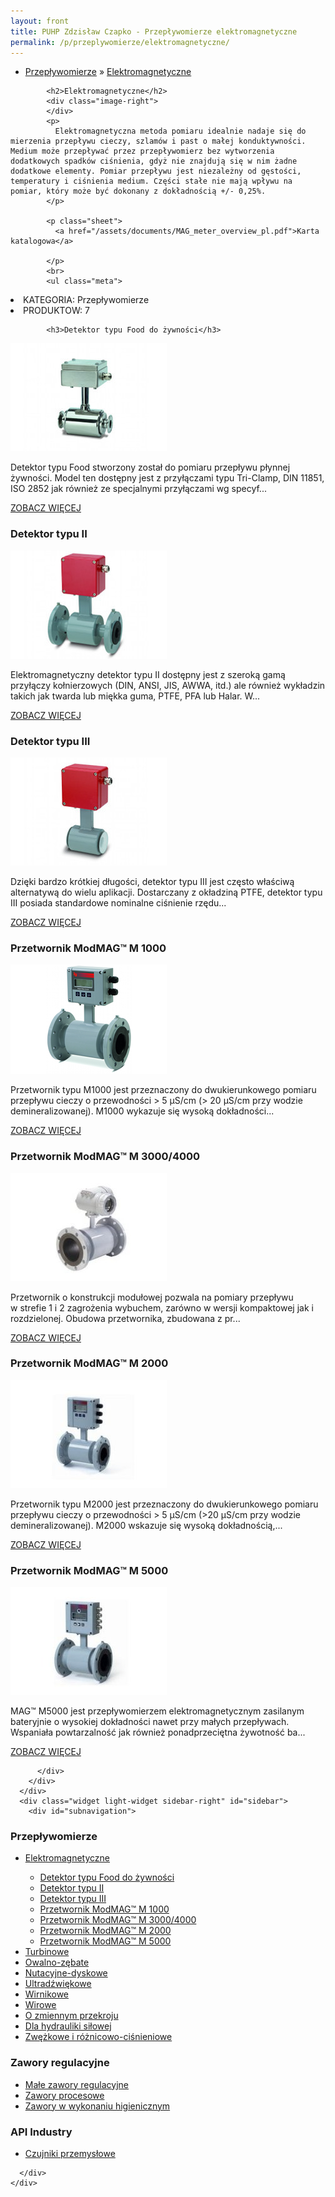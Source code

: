 ```yaml
---
layout: front
title: PUHP Zdzisław Czapko - Przepływomierze elektromagnetyczne
permalink: /p/przeplywomierze/elektromagnetyczne/
---
```


<div id="content">
  <div class="wrapper-with-color-background">
    <div class="content-area-blog blog-background-sidebar-right">
      <div class="mainarea-left" id="mainarea">
        <div class="blogpost-blog3">
          <div class="post-content">
            <ul class="meta">
<li>
<a href="/p/przeplywomierze">Przepływomierze</a>
»
<a href="/p/przeplywomierze/elektromagnetyczne">Elektromagnetyczne</a>
</li>
</ul>

            <h2>Elektromagnetyczne</h2>
            <div class="image-right">
            </div>
            <p>
              Elektromagnetyczna metoda pomiaru idealnie nadaje się do mierzenia przepływu cieczy, szlamów i past o małej konduktywności. Medium może przepływać przez przepływomierz bez wytworzenia dodatkowych spadków ciśnienia, gdyż nie znajdują się w nim żadne dodatkowe elementy. Pomiar przepływu jest niezależny od gęstości, temperatury i ciśnienia medium. Części stałe nie mają wpływu na pomiar, który może być dokonany z dokładnością +/- 0,25%.
            </p>
            
            <p class="sheet">
              <a href="/assets/documents/MAG_meter_overview_pl.pdf">Karta katalogowa</a>

            </p>
            <br>
            <ul class="meta">
<li>
KATEGORIA:
Przepływomierze
</li>
<li>
PRODUKTOW:
7
</li>
</ul>

            <h3>Detektor typu Food do żywności</h3>
<span class="blog-img-wrapper">
<img alt="Do_zywnosci" src="/assets/images/katalog_produktow/przeplywomierze/elektromagnetyczne/do_zywnosci.jpg">

</span>
<p>
Detektor typu Food stworzony został do pomiaru przepływu płynnej żywności. Model ten dostępny jest z przyłączami typu Tri-Clamp, DIN 11851, ISO 2852 jak również ze specjalnymi przyłączami wg specyf...
</p>
<p class="separator">
<a class="more-link" href="/p/przeplywomierze/elektromagnetyczne/detektor-typu-food-do-zywnosci">
<span class="button-clear">ZOBACZ WIĘCEJ</span>
</a>

</p>
<h3>Detektor typu II</h3>
<span class="blog-img-wrapper">
<img alt="Kolnierzowe" src="/assets/images/katalog_produktow/przeplywomierze/elektromagnetyczne/kolnierzowe.jpg">

</span>
<p>
Elektromagnetyczny detektor typu II dostępny jest z szeroką gamą przyłączy kołnierzowych (DIN, ANSI, JIS, AWWA, itd.) ale również wykładzin takich jak twarda lub miękka guma, PTFE, PFA lub Halar. W...
</p>
<p class="separator">
<a class="more-link" href="/p/przeplywomierze/elektromagnetyczne/detektor-typu-ii">
<span class="button-clear">ZOBACZ WIĘCEJ</span>
</a>

</p>
<h3>Detektor typu III</h3>
<span class="blog-img-wrapper">
<img alt="Bezkolnierzowe" src="/assets/images/katalog_produktow/przeplywomierze/elektromagnetyczne/bezkolnierzowe.jpg">

</span>
<p>
Dzięki bardzo krótkiej długości, detektor typu III jest często właściwą alternatywą do wielu aplikacji. Dostarczany z okładziną PTFE, detektor typu III posiada standardowe nominalne ciśnienie rzędu...
</p>
<p class="separator">
<a class="more-link" href="/p/przeplywomierze/elektromagnetyczne/detektor-typu-iii">
<span class="button-clear">ZOBACZ WIĘCEJ</span>
</a>

</p>
<h3>Przetwornik ModMAG™ M 1000</h3>
<span class="blog-img-wrapper">
<img alt="M1000" src="/assets/images/katalog_produktow/przeplywomierze/elektromagnetyczne/m1000.png">

</span>
<p>
Przetwornik typu M1000 jest przeznaczony do dwukierunkowego pomiaru przepływu cieczy o&nbsp;przewodności &gt; 5 µS/cm (&gt; 20 µS/cm  przy wodzie demineralizowanej). M1000 wykazuje się wysoką dokładności...
</p>
<p class="separator">
<a class="more-link" href="/p/przeplywomierze/elektromagnetyczne/przetwornik-modmag-m-1000">
<span class="button-clear">ZOBACZ WIĘCEJ</span>
</a>

</p>
<h3>Przetwornik ModMAG™ M 3000/4000</h3>
<span class="blog-img-wrapper">
<img alt="M3000" src="/assets/images/katalog_produktow/przeplywomierze/elektromagnetyczne/m3000.jpg">

</span>
<p>
Przetwornik o&nbsp;konstrukcji modułowej pozwala na pomiary przepływu w&nbsp;strefie 1 i 2 zagrożenia wybuchem, zarówno w wersji kompaktowej jak i rozdzielonej. Obudowa przetwornika, zbudowana z pr...
</p>
<p class="separator">
<a class="more-link" href="/p/przeplywomierze/elektromagnetyczne/przetwornik-modmag-m-3000-4000">
<span class="button-clear">ZOBACZ WIĘCEJ</span>
</a>

</p>
<h3>Przetwornik ModMAG™ M 2000</h3>
<span class="blog-img-wrapper">
<img alt="M2000_4cl" src="/assets/images/katalog_produktow/przeplywomierze/elektromagnetyczne/M2000_4Cl.jpg">

</span>
<p>
Przetwornik typu M2000 jest przeznaczony do dwukierunkowego pomiaru przepływu cieczy o&nbsp;przewodności &gt; 5 µS/cm (&gt;20 µS/cm przy wodzie demineralizowanej). M2000 wskazuje się wysoką dokładnością,...
</p>
<p class="separator">
<a class="more-link" href="/p/przeplywomierze/elektromagnetyczne/przetwornik-modmag-m-2000">
<span class="button-clear">ZOBACZ WIĘCEJ</span>
</a>

</p>
<h3>Przetwornik ModMAG™ M 5000</h3>
<span class="blog-img-wrapper">
<img alt="Mid_m5000_0191_4cl" src="/assets/images/katalog_produktow/przeplywomierze/elektromagnetyczne/MID_M5000_0191_4Cl.jpg">

</span>
<p>
MAG™ M5000 jest przepływomierzem elektromagnetycznym zasilanym bateryjnie o&nbsp;wysokiej dokładności nawet przy małych przepływach. Wspaniała powtarzalność jak również ponadprzeciętna żywotność ba...
</p>
<p class="separator">
<a class="more-link" href="/p/przeplywomierze/elektromagnetyczne/przetwornik-modmag-m-5000">
<span class="button-clear">ZOBACZ WIĘCEJ</span>
</a>

</p>

          </div>
        </div>
      </div>
      <div class="widget light-widget sidebar-right" id="sidebar">
        <div id="subnavigation">
<h3>Przepływomierze</h3>
<ul class="subcategories">
<li class="category"><a href="/p/przeplywomierze/elektromagnetyczne">Elektromagnetyczne</a></li>
<div class="light-widget">
<ul class="products">
<li class="product"><a href="/p/przeplywomierze/elektromagnetyczne/detektor-typu-food-do-zywnosci">Detektor typu Food do żywności</a></li>
<li class="product"><a href="/p/przeplywomierze/elektromagnetyczne/detektor-typu-ii">Detektor typu II</a></li>
<li class="product"><a href="/p/przeplywomierze/elektromagnetyczne/detektor-typu-iii">Detektor typu III</a></li>
<li class="product"><a href="/p/przeplywomierze/elektromagnetyczne/przetwornik-modmag-m-1000">Przetwornik ModMAG™ M 1000</a></li>
<li class="product"><a href="/p/przeplywomierze/elektromagnetyczne/przetwornik-modmag-m-3000-4000">Przetwornik ModMAG™ M 3000/4000</a></li>
<li class="product"><a href="/p/przeplywomierze/elektromagnetyczne/przetwornik-modmag-m-2000">Przetwornik ModMAG™ M 2000</a></li>
<li class="product"><a href="/p/przeplywomierze/elektromagnetyczne/przetwornik-modmag-m-5000">Przetwornik ModMAG™ M 5000</a></li>
</ul>
</div>
<li class="category"><a href="/p/przeplywomierze/turbinowe">Turbinowe</a></li>
<li class="category"><a href="/p/przeplywomierze/owalno-zebate">Owalno-zębate</a></li>
<li class="category"><a href="/p/przeplywomierze/nutacyjne-dyskowe">Nutacyjne-dyskowe</a></li>
<li class="category"><a href="/p/przeplywomierze/ultradzwiekowe">Ultradźwiękowe</a></li>
<li class="category"><a href="/p/przeplywomierze/wirnikowe">Wirnikowe</a></li>
<li class="category"><a href="/p/przeplywomierze/wirowe">Wirowe</a></li>
<li class="category"><a href="/p/przeplywomierze/o-zmiennym-przekroju">O zmiennym przekroju</a></li>
<li class="category"><a href="/p/przeplywomierze/dla-hydrauliki-silowej">Dla hydrauliki siłowej</a></li>
<li class="category"><a href="/p/przeplywomierze/zwezkowe-i-roznicowo-cisnieniowe">Zwężkowe i różnicowo-ciśnieniowe</a></li>
</ul>
<h3>Zawory regulacyjne</h3>
<ul class="subcategories">
<li class="category"><a href="/p/zawory-regulacyjne/male-zawory-regulacyjne">Małe zawory regulacyjne</a></li>
<li class="category"><a href="/p/zawory-regulacyjne/zawory-procesowe">Zawory procesowe</a></li>
<li class="category"><a href="/p/zawory-regulacyjne/zawory-w-wykonaniu-higienicznym">Zawory w wykonaniu higienicznym</a></li>
</ul>
<h3>API Industry</h3>
<ul class="subcategories">
<li class="category"><a href="/p/api-industry/czujniki-przemyslowe">Czujniki przemysłowe</a></li>
</ul>
</div>

        
      </div>
    </div>
  </div>
</div>